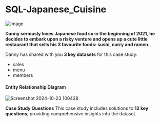 # SQL-Japanese_Cuisine

![image](https://github.com/user-attachments/assets/9cb39fb9-b3d6-4209-b486-de49bf010ade)

**Danny seriously loves Japanese food so in the beginning of 2021, he decides to embark upon a risky venture and opens up a cute little restaurant that sells his 3 favourite foods: sushi, curry and ramen.**

Danny has shared with you **3 key datasets** for this case study:
- sales
- menu
- members

#### **Entity Relationship Diagram**
![Screenshot 2024-10-23 100428](https://github.com/user-attachments/assets/1a9c4959-93b1-4aa6-ac35-debcdffbddc1)

**Case Study Questions**
This case study includes solutions to **12 key questions**, providing comprehensive insights into the dataset.



